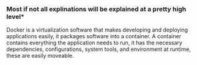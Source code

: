 ### Most if not all explinations will be explained at a pretty high level*

Docker is a virtualization software that makes developing and deploying applications easily, it packages software into a container. A container contains everything the application needs to run, it has the necessary dependencies, configurations, system tools, and environment at runtime, these are easily moveable.
